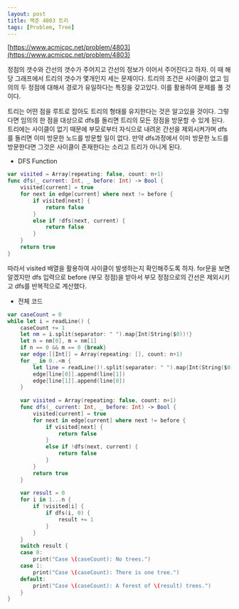 ```yaml
---
layout: post
title: 백준 4803 트리
tags: [Problem, Tree]
---
```


[https://www.acmicpc.net/problem/4803](https://www.acmicpc.net/problem/4803)

정점의 갯수와 간선의 갯수가 주어지고 간선의 정보가 이어서 주어진다고 하자. 이 때 해당 그래프에서 트리의 갯수가 몇개인지 세는 문제이다. 트리의 조건은 사이클이 없고 임의의 두 정점에 대해서 경로가 유일하다는 특징을 갖고있다. 이를 활용하여 문제를 풀 것이다.  

트리는 어떤 점을 루트로 잡아도 트리의 형태를 유지한다는 것은 알고있을 것이다. 그렇다면 임의의 한 점을 대상으로 dfs를 돌리면 트리의 모든 정점을 방문할 수 있게 된다. 트리에는 사이클이 없기 때문에 부모로부터 자식으로 내려온 간선을 제외시켜가며 dfs를 돌리면 이미 방문한 노드를 방문할 일이 없다. 만약 dfs과정에서 이미 방문한 노드를 방문한다면 그것은 사이클이 존재한다는 소리고 트리가 아니게 된다.  

- DFS Function



```swift
var visited = Array(repeating: false, count: n+1)
func dfs(_ current: Int, _ before: Int) -> Bool {
    visited[current] = true
    for next in edge[current] where next != before {
        if visited[next] {
            return false
        }
        else if !dfs(next, current) {
            return false
        }
    }
    return true
}
```
따라서 visited 배열을 활용하여 사이클이 발생하는지 확인해주도록 하자. for문을 보면 알겠지만 dfs 입력으로 before (부모 정점)을 받아서 부모 정점으로의 간선은 제외시키고 dfs를 반복적으로 계산했다.

- 전체 코드



```swift
var caseCount = 0
while let i = readLine() {
    caseCount += 1
    let nm = i.split(separator: " ").map{Int(String($0))!}
    let n = nm[0], m = nm[1]
    if n == 0 && m == 0 {break}
    var edge:[[Int]] = Array(repeating: [], count: n+1)
    for _ in 0..<m {
        let line = readLine()!.split(separator: " ").map{Int(String($0))!}
        edge[line[0]].append(line[1])
        edge[line[1]].append(line[0])
    }
    
    var visited = Array(repeating: false, count: n+1)
    func dfs(_ current: Int, _ before: Int) -> Bool {
        visited[current] = true
        for next in edge[current] where next != before {
            if visited[next] {
                return false
            }
            else if !dfs(next, current) {
                return false
            }
        }
        return true
    }
    
    var result = 0
    for i in 1...n {
        if !visited[i] {
            if dfs(i, 0) {
                result += 1
            }
        }
    }
    switch result {
    case 0:
        print("Case \(caseCount): No trees.")
    case 1:
        print("Case \(caseCount): There is one tree.")
    default:
        print("Case \(caseCount): A forest of \(result) trees.")
    }
}
```

